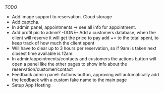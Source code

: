 *TODO*

- Add image support to reservation. Cloud storage
- Add captcha.
- In admin panel, appointments -> see all info for appointment.
- Add profil pic to admin?
-DONE- Add a customers database, when the client will reserve it will get the price to pay add += to the total spent, to keep track of how much the client spent
- Will have to clear up to 3 hours per reservation, so if 9am is taken next closest time available is 12am
- In admin/appointments/contacts and customers the actions button will open a panel like the other pages to show info about the reservation/customer/contact
- Feedback admin panel: Actions button, approving will automatically add the feedback with a custom fake name to the main page
- Setup App Hosting